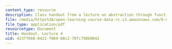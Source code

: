 ```yaml
---
content_type: resource
description: Class handout from a lecture on abstraction through functions and recursion.
file: /media/https%3A/open-learning-course-data-rc.s3.amazonaws.com/6-00-introduction-to-computer-science-and-programming-fall-2008/423ff6680422f06988c270fc798b0042_lec4.pdf
file_type: application/pdf
resourcetype: Document
title: Handout, Lecture 4
uid: 423ff668-0422-f069-88c2-70fc798b0042
---
```

